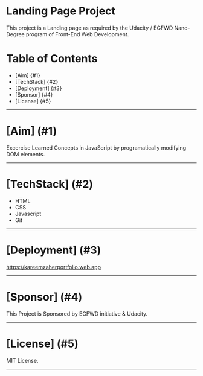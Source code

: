 
Landing Page Project
====================

This project is a Landing page as required by the Udacity / EGFWD Nano-Degree program of Front-End Web Development.

Table of Contents
=================

- [Aim] {#1}
- [TechStack] {#2}
- [Deployment] {#3}
- [Sponsor] {#4}
- [License] {#5}

---

[Aim] (#1)
====

Excercise Learned Concepts in JavaScript by programatically modifying DOM elements.

---

[TechStack] (#2)
==========

- HTML
- CSS
- Javascript
- Git

---

[Deployment] (#3)
==============

<https://kareemzaherportfolio.web.app>

---

[Sponsor] (#4)
=======

This Project is Sponsored by EGFWD initiative & Udacity.

---

[License] (#5)
=======

MIT License.

---